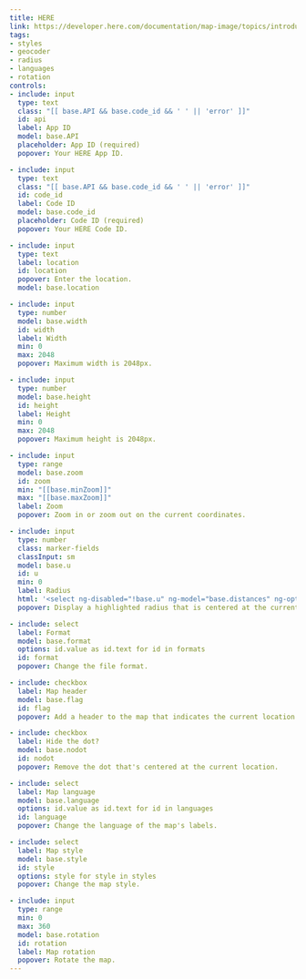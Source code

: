 ```yaml
---
title: HERE
link: https://developer.here.com/documentation/map-image/topics/introduction.html
tags:
- styles
- geocoder
- radius
- languages
- rotation
controls:
- include: input
  type: text
  class: "[[ base.API && base.code_id && ' ' || 'error' ]]"
  id: api
  label: App ID
  model: base.API
  placeholder: App ID (required)
  popover: Your HERE App ID.

- include: input
  type: text
  class: "[[ base.API && base.code_id && ' ' || 'error' ]]"
  id: code_id
  label: Code ID
  model: base.code_id
  placeholder: Code ID (required)
  popover: Your HERE Code ID.

- include: input
  type: text
  label: location
  id: location
  popover: Enter the location.
  model: base.location

- include: input
  type: number
  model: base.width
  id: width
  label: Width
  min: 0
  max: 2048
  popover: Maximum width is 2048px.

- include: input
  type: number
  model: base.height
  id: height
  label: Height
  min: 0
  max: 2048
  popover: Maximum height is 2048px.

- include: input
  type: range
  model: base.zoom
  id: zoom
  min: "[[base.minZoom]]"
  max: "[[base.maxZoom]]"
  label: Zoom
  popover: Zoom in or zoom out on the current coordinates.

- include: input
  type: number
  class: marker-fields
  classInput: sm
  model: base.u
  id: u
  min: 0
  label: Radius
  html: '<select ng-disabled="!base.u" ng-model="base.distances" ng-options="id.value as id.text for id in distances" id="distances" class="sm" style="margin-left: 2%"></select>'
  popover: Display a highlighted radius that is centered at the current location.

- include: select
  label: Format
  model: base.format
  options: id.value as id.text for id in formats
  id: format
  popover: Change the file format.

- include: checkbox
  label: Map header
  model: base.flag
  id: flag
  popover: Add a header to the map that indicates the current location.

- include: checkbox
  label: Hide the dot?
  model: base.nodot
  id: nodot
  popover: Remove the dot that's centered at the current location.

- include: select
  label: Map language
  model: base.language
  options: id.value as id.text for id in languages
  id: language
  popover: Change the language of the map's labels.

- include: select
  label: Map style
  model: base.style
  id: style
  options: style for style in styles
  popover: Change the map style.

- include: input
  type: range
  min: 0
  max: 360
  model: base.rotation
  id: rotation
  label: Map rotation
  popover: Rotate the map.
---
```

